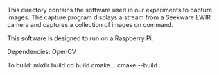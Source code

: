This directory contains the software used in our experiments to capture images. The capture program displays a stream from a Seekware LWIR camera and captures a collection of images on command. 


This software is designed to run on a Raspberry Pi.

Dependencies:
  OpenCV

To build:
  mkdir build
  cd build
  cmake ..
  cmake --build .
